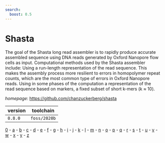 ```yaml
---
search:
  boost: 0.5
---
```

# Shasta

The goal of the Shasta long read assembler is to rapidly produce accurate assembled sequence using DNA reads generated by Oxford Nanopore flow cells as input. Computational methods used by the Shasta assembler include: Using a run-length representation of the read sequence. This makes the assembly process more resilient to errors in homopolymer repeat counts, which are the most common type of errors in Oxford Nanopore reads. Using in some phases of the computation a representation of the read sequence based on markers, a fixed subset of short k-mers (k ≈ 10).

*homepage*: <https://github.com/chanzuckerberg/shasta>

version | toolchain
--------|----------
``0.8.0`` | ``foss/2020b``

[0](../0/index.md) - [a](../a/index.md) - [b](../b/index.md) - [c](../c/index.md) - [d](../d/index.md) - [e](../e/index.md) - [f](../f/index.md) - [g](../g/index.md) - [h](../h/index.md) - [i](../i/index.md) - [j](../j/index.md) - [k](../k/index.md) - [l](../l/index.md) - [m](../m/index.md) - [n](../n/index.md) - [o](../o/index.md) - [p](../p/index.md) - [q](../q/index.md) - [r](../r/index.md) - [s](../s/index.md) - [t](../t/index.md) - [u](../u/index.md) - [v](../v/index.md) - [w](../w/index.md) - [x](../x/index.md) - [y](../y/index.md) - [z](../z/index.md)

